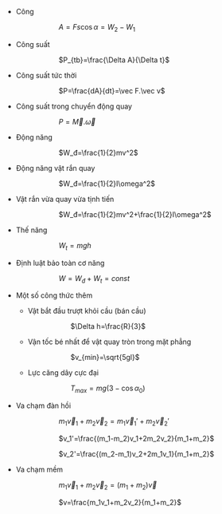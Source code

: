 
- Công

$\hspace{3cm}$$A=Fs\cos \alpha=W_2-W_1$ 

- Công suất

$\hspace{3cm}$$P_{tb}=\frac{\Delta A}{\Delta t}$

- Công suất tức thời

$\hspace{3cm}$$P=\frac{dA}{dt}=\vec F.\vec v$

- Công suất trong chuyển động quay

$\hspace{3cm}$$P=\vec M.\vec \omega$ 

- Động năng

$\hspace{3cm}$$W_đ=\frac{1}{2}mv^2$

- Động năng vật rắn quay

$\hspace{3cm}$$W_đ=\frac{1}{2}I\omega^2$ 

- Vật rắn vừa quay vừa tịnh tiến

$\hspace{3cm}$$W_đ=\frac{1}{2}mv^2+\frac{1}{2}I\omega^2$

- Thế năng

$\hspace{3cm}$$W_t=mgh$

- Định luật bảo toàn cơ năng

$\hspace{3cm}$$W=W_đ+W_t=const$

- Một số công thức thêm

	- Vật bắt đầu trượt khỏi cầu (bán cầu)

	$\hspace{3cm}$$\Delta h=\frac{R}{3}$

	- Vận tốc bé nhất để vật quay tròn trong mặt phẳng

	$\hspace{3cm}$$v_{min}=\sqrt{5gl}$

	- Lực căng dây cực đại

	
	
	$\hspace{3cm}$$T_{max}=mg(3-\cos \alpha_0)$ 

- Va chạm đàn hồi

$\hspace{3cm}$$m_1\vec v_1+m_2\vec v_2=m_1\vec v_1'+m_2\vec v_2'$

$\hspace{3cm}$$v_1'=\frac{(m_1-m_2)v_1+2m_2v_2}{m_1+m_2}$

$\hspace{3cm}$$v_2'=\frac{(m_2-m_1)v_2+2m_1v_1}{m_1+m_2}$ 

- Va chạm mềm

$\hspace{3cm}$$m_1\vec v_1+m_2\vec v_2=(m_1+m_2)\vec v$

$\hspace{3cm}$$v=\frac{m_1v_1+m_2v_2}{m_1+m_2}$


